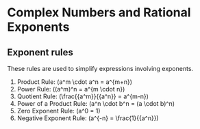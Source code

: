 # Complex Numbers and Rational Exponents

## Exponent rules

These rules are used to simplify expressions involving exponents.

1. Product Rule: \(a^m \cdot a^n = a^{m+n}\)
1. Power Rule: \((a^m)^n = a^{m \cdot n}\)
1. Quotient Rule: \(\frac{{a^m}}{{a^n}} = a^{m-n}\)
1. Power of a Product Rule: \(a^n \cdot b^n = (a \cdot b)^n\)
1. Zero Exponent Rule: \(a^0 = 1\)
1. Negative Exponent Rule: \(a^{-n} = \frac{1}{{a^n}}\)
